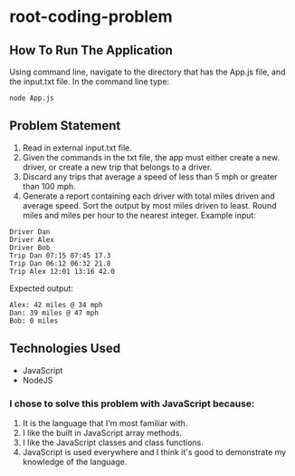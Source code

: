 # root-coding-problem

## How To Run The Application

Using command line, navigate to the directory that has the App.js file, and the input.txt file. In the command line type:
```
node App.js
```

## Problem Statement

1. Read in external input.txt file.
2. Given the commands in the txt file, the app must either create a new. driver, or create a new trip that belongs to a driver.
3. Discard any trips that average a speed of less than 5 mph or greater than 100 mph.
4. Generate a report containing each driver with total miles driven and average speed. Sort the output by most miles driven to least. Round miles and miles per hour to the nearest integer.
Example input:

```
Driver Dan
Driver Alex
Driver Bob
Trip Dan 07:15 07:45 17.3
Trip Dan 06:12 06:32 21.8
Trip Alex 12:01 13:16 42.0
```

Expected output:

```
Alex: 42 miles @ 34 mph
Dan: 39 miles @ 47 mph
Bob: 0 miles
```

## Technologies Used

* JavaScript
* NodeJS
### I chose to solve this problem with JavaScript because:
1. It is the language that I'm most familiar with.
2. I like the built in JavaScript array methods.
3. I like the JavaScript classes and class functions.
4. JavaScript is used everywhere and I think it's good to demonstrate my knowledge of the language.
